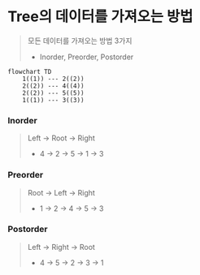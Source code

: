 # Tree의 데이터를 가져오는 방법

> 모든 데이터를 가져오는 방법 3가지
>
> - Inorder, Preorder, Postorder

```mermaid
flowchart TD
    1((1)) --- 2((2))
    2((2)) --- 4((4))
    2((2)) --- 5((5))
    1((1)) --- 3((3))
```

### Inorder

> Left &rarr; Root &rarr; Right
>
> - 4 &rarr; 2 &rarr; 5 &rarr; 1 &rarr; 3

### Preorder

> Root &rarr; Left &rarr; Right
>
> - 1 &rarr; 2 &rarr; 4 &rarr; 5 &rarr; 3

### Postorder

> Left &rarr; Right &rarr; Root
>
> - 4 &rarr; 5 &rarr; 2 &rarr; 3 &rarr; 1
